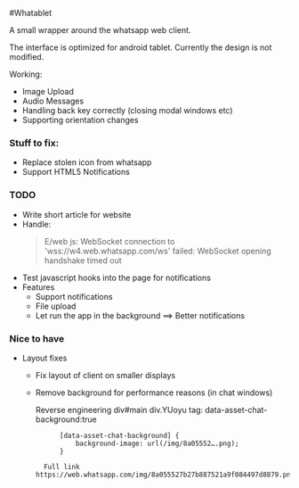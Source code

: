 #Whatablet

A small wrapper around the whatsapp web client.

The interface is optimized for android tablet. Currently the design is not modified.

Working:

* Image Upload
* Audio Messages
* Handling back key correctly (closing modal windows etc)
* Supporting orientation changes

### Stuff to fix:

* Replace stolen icon from whatsapp
* Support HTML5 Notifications

### TODO
* Write short article for website
* Handle:
    > E/web js: WebSocket connection to 'wss://w4.web.whatsapp.com/ws' failed: WebSocket opening handshake timed out
* Test javascript hooks into the page for notifications
* Features
    * Support notifications
    * File upload
    * Let run the app in the background ==> Better notifications
   
### Nice to have
* Layout fixes
    * Fix layout of client on smaller displays
    * Remove background for performance reasons (in chat windows)

        Reverse engineering
            div#main
                div.YUoyu tag: data-asset-chat-background:true 
                
                [data-asset-chat-background] {
                    background-image: url(/img/8a05552….png);
                }
            
            Full link https://web.whatsapp.com/img/8a055527b27b887521a9f084497d8879.png
